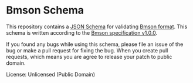 Bmson Schema
============

This repository contains a [JSON Schema](http://json-schema.org/) for validating [Bmson format](https://bmson.nekokan.dyndns.info/). This schema is written according to the [Bmson specification v1.0.0](https://bmson-spec.readthedocs.io/en/master/doc/).

If you found any bugs while using this schema, please file an issue of the bug or make a pull request for fixing the bug. When you create pull requests, which means you are agree to release your patch to public domain.

License: Unlicensed (Public Domain)

